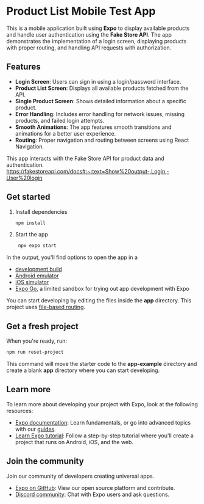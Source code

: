 # Product List Mobile Test App

This is a mobile application built using **Expo** to display available products and handle user authentication using the **Fake Store API**. The app demonstrates the implementation of a login screen, displaying products with proper routing, and handling API requests with authorization.

## Features

- **Login Screen**: Users can sign in using a login/password interface.
- **Product List Screen**: Displays all available products fetched from the API.
- **Single Product Screen**: Shows detailed information about a specific product.
- **Error Handling**: Includes error handling for network issues, missing products, and failed login attempts.
- **Smooth Animations**: The app features smooth transitions and animations for a better user experience.
- **Routing**: Proper navigation and routing between screens using React Navigation.

This app interacts with the Fake Store API for product data and authentication.
https://fakestoreapi.com/docs#:~:text=Show%20output-,Login,-User%20login

## Get started

1. Install dependencies

   ```bash
   npm install
   ```

2. Start the app

   ```bash
    npx expo start
   ```

In the output, you'll find options to open the app in a

- [development build](https://docs.expo.dev/develop/development-builds/introduction/)
- [Android emulator](https://docs.expo.dev/workflow/android-studio-emulator/)
- [iOS simulator](https://docs.expo.dev/workflow/ios-simulator/)
- [Expo Go](https://expo.dev/go), a limited sandbox for trying out app development with Expo

You can start developing by editing the files inside the **app** directory. This project uses [file-based routing](https://docs.expo.dev/router/introduction).

## Get a fresh project

When you're ready, run:

```bash
npm run reset-project
```

This command will move the starter code to the **app-example** directory and create a blank **app** directory where you can start developing.

## Learn more

To learn more about developing your project with Expo, look at the following resources:

- [Expo documentation](https://docs.expo.dev/): Learn fundamentals, or go into advanced topics with our [guides](https://docs.expo.dev/guides).
- [Learn Expo tutorial](https://docs.expo.dev/tutorial/introduction/): Follow a step-by-step tutorial where you'll create a project that runs on Android, iOS, and the web.

## Join the community

Join our community of developers creating universal apps.

- [Expo on GitHub](https://github.com/expo/expo): View our open source platform and contribute.
- [Discord community](https://chat.expo.dev): Chat with Expo users and ask questions.
